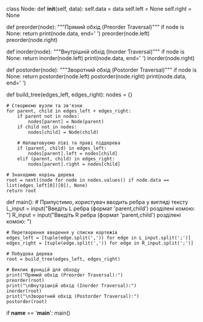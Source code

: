 class Node:
    def __init__(self, data):
        self.data = data
        self.left = None
        self.right = None


def preorder(node):
    """Прямий обхід (Preorder Traversal)"""
    if node is None:
        return
    print(node.data, end=' ')
    preorder(node.left)
    preorder(node.right)


def inorder(node):
    """Внутрішній обхід (Inorder Traversal)"""
    if node is None:
        return
    inorder(node.left)
    print(node.data, end=' ')
    inorder(node.right)


def postorder(node):
    """Зворотний обхід (Postorder Traversal)"""
    if node is None:
        return
    postorder(node.left)
    postorder(node.right)
    print(node.data, end=' ')


def build_tree(edges_left, edges_right):
    nodes = {}

    # Створюємо вузли та зв'язки
    for parent, child in edges_left + edges_right:
        if parent not in nodes:
            nodes[parent] = Node(parent)
        if child not in nodes:
            nodes[child] = Node(child)

        # Налаштовуємо ліві та праві піддерева
        if (parent, child) in edges_left:
            nodes[parent].left = nodes[child]
        elif (parent, child) in edges_right:
            nodes[parent].right = nodes[child]

    # Знаходимо корінь дерева
    root = next((node for node in nodes.values() if node.data == list(edges_left[0])[0]), None)
    return root


def main():
    # Припустимо, користувач вводить ребра у вигляді тексту
    L_input = input("Введіть L ребра (формат 'parent,child') розділені комою: ")
    R_input = input("Введіть R ребра (формат 'parent,child') розділені комою: ")

    # Перетворення введення у списки кортежів
    edges_left = [tuple(edge.split(',')) for edge in L_input.split(';')]
    edges_right = [tuple(edge.split(',')) for edge in R_input.split(';')]

    # Побудова дерева
    root = build_tree(edges_left, edges_right)

    # Виклик функцій для обходу
    print("Прямий обхід (Preorder Traversal):")
    preorder(root)
    print("\nВнутрішній обхід (Inorder Traversal):")
    inorder(root)
    print("\nЗворотний обхід (Postorder Traversal):")
    postorder(root)


if __name__ == '__main__':
    main()
